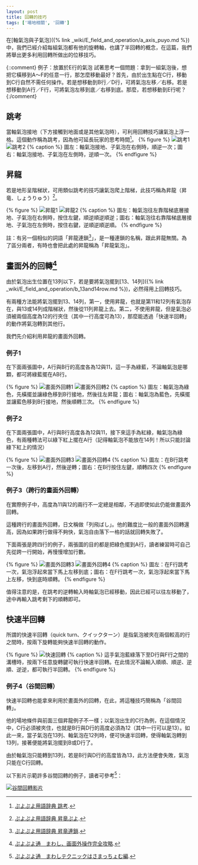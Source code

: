 ```yaml
---
layout: post
title: 回轉的技巧
tags: ['場地相關', '回轉']
---
```


在[軸氣泡與子氣泡]({% link _wiki/E_field_and_operation/a_axis_puyo.md %})中，我們已經介紹每組氣泡都有他的旋轉軸，也講了半回轉的概念，在這篇，我們將舉出更多利用回轉所做出的位移技巧。

{::comment}
例子：放置於E行的氣泡
試著思考一個問題：拿到一組氣泡後，想把它橫移到A～F的任意一行，那怎麼移動最好？首先，由於出生點在C行，移動到C行自然不需任何操作。若是想移動到B行／D行，可將氣泡左移／右移。若是想移動到A行／F行，可將氣泡左移到底／右移到底。那麼，若想移動到E行呢？
{:/comment}

## 跳考

當軸氣泡接地（下方接觸到地面或是其他氣泡時），可利用回轉技巧讓氣泡上浮一格。這個動作稱為跳考，因為他可延長玩家的思考時間[^1]。
{% figure %}
  ![跳考1](https://i.imgur.com/7xJOWWH.gif) 
  ![跳考2](https://i.imgur.com/FCD55lq.gif)
{% caption %}
圖左：軸氣泡接地、子氣泡在右側時，順逆一次；圖右：軸氣泡接地、子氣泡在左側時，逆順一次。
{% endfigure %}

## 昇龍

若是地形呈階梯狀，可用類似跳考的技巧讓氣泡爬上階梯，此技巧稱為昇龍（昇竜、しょうりゅう）[^2]。

{% figure %}
  ![昇龍1](https://i.imgur.com/iq7TZ3D.gif) 
  ![昇龍2](https://i.imgur.com/zwoTbKV.gif)
{% caption %}
  圖左：軸氣泡往左靠階梯底層接地、子氣泡在右側時，按住左鍵，順逆順逆順逆；圖右：軸氣泡往右靠階梯底層接地、子氣泡在左側時，按住右鍵，逆順逆順逆順。
{% endfigure %}

註：有另一個相似的詞語「昇龍連鎖[^3]」，是一種連鎖的名稱，跟此昇龍無關。為了區分兩者，有時也會把此處的昇龍稱為「昇龍氣泡」。

## 畫面外的回轉[^4]

由於氣泡出生位置在13列以下，若是要將氣泡擺到[13、14列]({% link _wiki/E_field_and_operation/b_13and14row.md %})，必然得用上回轉技巧。

有兩種方法能將氣泡擺到13、14列，第一，使用昇龍，也就是第11和12列有氣泡存在，與13或14列成階梯狀，然後從11列昇龍上去。第二，不使用昇龍，但是氣泡必須被兩個高度為12的行夾住（其中一行高度可為13），那麼能透過「快速半回轉」的動作將氣泡轉到其他行。

我們先介紹利用昇龍的畫面外回轉。

### 例子1

在下面兩張圖中，A行與B行的高度各為12與11，這一手為綠藍，不論軸氣泡是哪顆，都可將綠藍擺在AB行。

{% figure %}
  ![畫面外回轉1](https://i.imgur.com/8FHcd30.gif) 
  ![畫面外回轉2](https://i.imgur.com/rA90SOM.gif)
{% caption %}
  圖左：軸氣泡為綠色，先橫擺並讓綠色移到B行接地，然後往左昇龍；圖右：軸氣泡為藍色，先橫擺並讓藍色移到B行接地，然後順轉三次。
{% endfigure %}

### 例子2

在下面兩張圖中，A行與B行高度各為12與11，接下來這手為紅綠，軸氣泡為綠色，有兩種轉法可以綠下紅上擺在A行（記得軸氣泡不能放在14列！所以只能討論綠下紅上的情況）

{% figure %}
  ![畫面外回轉3](https://i.imgur.com/bIBFUto.gif) 
  ![畫面外回轉4](https://i.imgur.com/7yw9yp8.gif)
{% caption %}
  圖左：在B行跳考一次後，左移到A行，然後逆轉；圖右：在B行按住左鍵，順轉四次
{% endfigure %}

### 例子3（跨行的畫面外回轉）

在實際例子中，高度為11與12的兩行不一定總是相鄰，不過即使如此仍能做畫面外回轉。

這種跨行的畫面外回轉，日文稱做「列飛ばし」。他的難度比一般的畫面外回轉還高，因為如果跨行做得不夠快，氣泡自由落下一格的話就回轉失敗了。

下面兩張是跨四行的例子，兩張圖的目的都是把綠色擺到A行，讀者練習時可自己先從跨一行開始，再慢慢增加行數。

{% figure %}
  ![畫面外回轉3](https://i.imgur.com/G6HJVGC.gif) 
  ![畫面外回轉4](https://i.imgur.com/jxvnHCA.gif)
{% caption %}
  圖左：在F行跳考一次，氣泡浮起來當下馬上左移到底；圖右：在F行跳考一次，氣泡浮起來當下馬上左移，快到底時順轉。
{% endfigure %}

值得注意的是，在跳考的逆轉輸入時軸氣泡已經移動，因此已經可以往左移動了，途中再輸入跳考剩下的順轉即可。

## 快速半回轉

所謂的快速半回轉（quick turn、クイックターン）是指氣泡被夾在兩個較高的行之間時，按兩下旋轉能夠快速半回轉的動作。

{% figure %}
  ![快速回轉](https://i.imgur.com/Oc3c71A.png)
{% caption %}
  這手氣泡藍綠落下至D行與F行之間的溝槽時，按兩下任意旋轉鍵可執行快速半回轉。在此情況不論輸入順順、順逆、逆順、逆逆，都可執行半回轉。
{% endfigure %}

### 例子4（谷間回轉）

快速半回轉也能拿來利用於畫面外的回轉，在此，將這種技巧簡稱為「谷間回轉」。

他的場地條件與前面三個昇龍例子不一樣；以氣泡出生的C行為例，在這個情況中，C行必須被夾住，也就是B行與D行的高度必須為12（其中一行可以是13）。如此一來，當子氣泡在13列、軸氣泡在12列時，便可快速半回轉，使得軸氣泡轉到13列，接著便能將氣泡擺到B或D行了。

由於軸氣泡只能轉到13列，若是B行與D行的高度皆為13，此方法便會失敗，氣泡只能在C行回轉。

以下影片示範許多谷間回轉的例子，讀者可參考[^5]：

[![谷間回轉影片](http://img.youtube.com/vi/QvLNHT2iFqQ/0.jpg)](http://www.youtube.com/watch?v=QvLNHT2iFqQ "まわしテクニックはさまっちょむ編")

[^1]: [ぷよぷよ用語辞典 跳考](https://www26.atwiki.jp/puyowords/pages/95.html).
[^2]: [ぷよぷよ用語辞典 昇竜ぷよ](https://www26.atwiki.jp/puyowords/pages/184.html).
[^3]: [ぷよぷよ用語辞典 昇竜連鎖](https://www26.atwiki.jp/puyowords/pages/167.html).
[^4]: [ぷよぷよ通　まわし、画面外操作完全攻略](https://puyo-camp.jp/posts/65520).
[^5]: [ぷよぷよ通　まわしテクニックはさまっちょむ編](https://www.youtube.com/watch?v=QvLNHT2iFqQ).

